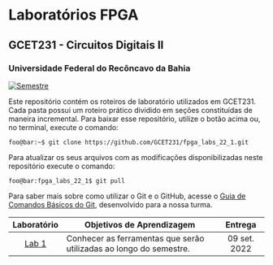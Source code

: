 # Laboratórios FPGA

## GCET231 - Circuitos Digitais II

### Universidade Federal do Recôncavo da Bahia

[![Semestre](https://img.shields.io/badge/Semestre-2022.1-blue?style=flat-square)](https://gcet231.github.io/)

Este repositório contém os roteiros de laboratório utilizados em GCET231. Cada pasta possui um roteiro prático dividido em seções constituídas de maneira incremental. Para baixar esse repositório, utilize o botão acima ou, no terminal, execute o comando:

```console
foo@bar:~$ git clone https://github.com/GCET231/fpga_labs_22_1.git
```

Para atualizar os seus arquivos com as modificações disponibilizadas neste repositório execute o comando:

```console
foo@bar:fpga_labs_22_1$ git pull
```

Para saber mais sobre como utilizar o Git e o GitHub, acesse o [Guia de Comandos Básicos do Git](https://github.com/GCET231/tut1-github), desenvolvido para a nossa turma.

|        Laboratório         | Objetivos de Aprendizagem                                          |   Entrega    |
| :------------------------: | ------------------------------------------------------------------ | :----------: |
| [Lab 1](lab1/spec/spec.md) | Conhecer as ferramentas que serão utilizadas ao longo do semestre. | 09 set. 2022 |

<!--            | [Lab2](lab2/spec/spec.md)                                                                     | Empregar o método de projeto hierárquico no desenvolvimento de circuitos usando Verilog. | 06 mai. 2022 |
| [Lab3](lab3/spec/spec.md) | Desenvolver circuitos lógicos sequenciais simples.                                            |                                       13 mai. 2022                                       |
| [Lab4](lab4/spec/spec.md) | Utilizar circuitos contadores no projeto de um controlador VGA.                               |                                       20 mai. 2022                                       |
| [Lab5](lab5/spec/spec.md) | Analisar diferentes cenários de projeto, empregando diferentes interfaces de E/S.             |                                       27 mai. 2022                                       |
| [Lab6](lab6/spec/spec.md) | Entender como projetar uma FSM em Verilog, desenvolvendo o circuito de um cronômetro.         |                                       03 jun. 2022                                       |
| [Lab7](lab7/spec/spec.md) | Analisar um projeto baseado em caminho de dados, empregando modelagem hierárquica em Verilog. |                                       10 jun. 2022                                       |
| [Lab8](lab8/spec/spec.md) | Projetar o processador RISC231 monociclo, utilizando técnicas de projeto digital e Verilog.   |                                     08/15 jul. 2022                                      |           |-->

